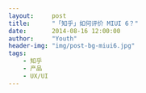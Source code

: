```yaml
---
layout:     post
title:      "「知乎」如何评价 MIUI 6？"
date:       2014-08-16 12:00:00
author:     "Youth"
header-img: "img/post-bg-miui6.jpg"
tags:
    - 知乎
    - 产品
    - UX/UI
---
```


